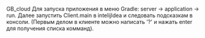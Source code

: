 GB_cloud
Для запуска приложения в меню Gradle: server -> application -> run.
Далее запустить Client.main в intelijIdea и следовать подсказкам в консоли.
(Первым делом в клиенте можно написать '?' и нажать enter для получения списка комманд).

